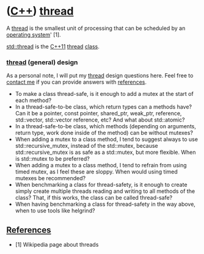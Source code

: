 # ([C++](Cpp.md)) [thread](CppThread.md)

A [thread](CppThread.md) is the smallest unit of processing that can be
scheduled by an [operating system](CppOs.md)' [1].

[std::thread](CppThread.md) is the [C++11](Cpp11.md)
[thread](CppThread.md) [class](CppClass.md).

### [thread](CppThread.md) (general) design

As a personal note, I will put my [thread](CppThread.md) design
questions here. Feel free to [contact me](http://www.richelbilderbeek.nl/Contact.htm) if you can
provide answers with [references](CppReferences.md).

 * To make a class thread-safe, is it enough to add a mutex at the start of each method?
 * In a thread-safe-to-be class, which return types can a methods have? Can it be a pointer, const pointer, shared\_ptr, weak\_ptr, reference, std::vector, std::vector reference, etc? And what about std::atomic?
 * In a thread-safe-to-be class, which methods (depending on arguments, return type, work done inside of the method) can be without mutexes?
 * When adding a mutex to a class method, I tend to suggest always to use std::recursive\_mutex, instead of the std::mutex, because std::recursive\_mutex is as safe as a std::mutex, but more flexible. When is std::mutex to be preferred?
 * When adding a mutex to a class method, I tend to refrain from using timed mutex, as I feel these are sloppy. When would using timed mutexes be recommended?
 * When benchmarking a class for thread-safety, is it enough to create simply create multiple threads reading and writing to all methods of the class? That, if this works, the class can be called thread-safe?
 * When having benchmarking a class for thread-safety in the way above, when to use tools like helgrind?

## [References](CppReferences.md)

 * [1] Wikipedia page about threads
